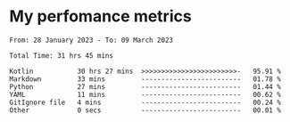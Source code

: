 # My perfomance metrics
<!--START_SECTION:waka-->

```text
From: 28 January 2023 - To: 09 March 2023

Total Time: 31 hrs 45 mins

Kotlin           30 hrs 27 mins  >>>>>>>>>>>>>>>>>>>>>>>>-   95.91 %
Markdown         33 mins         -------------------------   01.78 %
Python           27 mins         -------------------------   01.44 %
YAML             11 mins         -------------------------   00.62 %
GitIgnore file   4 mins          -------------------------   00.24 %
Other            0 secs          -------------------------   00.01 %
```

<!--END_SECTION:waka-->
